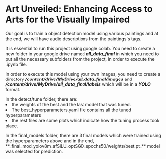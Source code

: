 # Art Unveiled: Enhancing Access to Arts for the Visually Impaired
Our goal is to train a object detection model using various paintings and at the end, we will have audio descriptions from the paintings's tags.

It is essential to run this project using google colab.
You need to create a new folder in your google drive named **_all_data_final_** in which you need to put all the necessary subfolders from the project, in order to execute the .ipynb file.
 
In order to execute this model using your own images, you need to create a directory **_/content/drive/MyDrive/all_data_final/images_** and **_/content/drive/MyDrive/all_data_final/labels_** which will be in a **_YOLO_** format.

<dl type = "circle">In the detect/tune folder, there are:
 <li>the weights of the best and the last model that was tuned. </li>
 <li>The best_hyperparameters.yaml file contains all the tuned hyperparameters</li> 
 <li>the rest files are some plots which indicate how the tuning process took place.</li></dl>
<dl>In the final_models folder, there are 3 final models which were trained using the hyperparameters above and in the end, **_final_mod_yolov8m_afSiLU_optSGD_epochs50/weights/best.pt_** model was selected for prediction.</dl>
